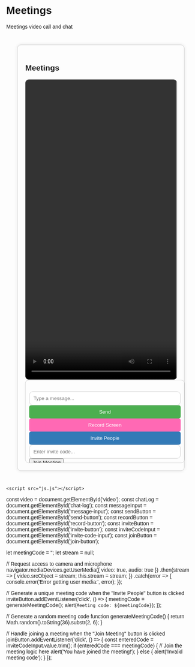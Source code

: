 # Meetings
Meetings video call and chat















<!DOCTYPE html>
<html lang="en">
<head>
    <meta charset="UTF-8">
    <meta name="viewport" content="width=device-width, initial-scale=1.0">
    <title>Meetings</title>
    <style>
        body {
            font-family: Arial, sans-serif;
        }
        #meeting-container {
            width: 80%;
            margin: 40px auto;
            padding: 20px;
            border: 1px solid #ccc;
            border-radius: 10px;
            box-shadow: 0 0 10px rgba(0, 0, 0, 0.1);
        }
        #video-container {
            width: 100%;
            height: 800px;
            border: 1px solid #ccc;
            border-radius: 10px;
            overflow: hidden;
        }
        #video {
            width: 100%;
            height: 100%;
            object-fit: cover;
        }
        #chat-container {
            width: 100%;
            height: 200px;
            padding: 10px;
            border: 1px solid #ccc;
            border-radius: 10px;
            overflow-y: auto;
        }
        #chat-log {
            padding: 10px;
        }
        #message-input {
            width: 100%;
            padding: 10px;
            border: 1px solid #ccc;
            border-radius: 10px;
        }
        #send-button {
            width: 100%;
            padding: 10px;
            background-color: #4CAF50;
            color: #fff;
            border: none;
            border-radius: 5px;
            cursor: pointer;
        }
        #record-button {
            width: 100%;
            padding: 10px;
            background-color: #FF69B4;
            color: #fff;
            border: none;
            border-radius: 5px;
            cursor: pointer;
        }
        #invite-button {
            width: 100%;
            padding: 10px;
            background-color: #337AB7;
            color: #fff;
            border: none;
            border-radius: 5px;
            cursor: pointer;
        }
        #invite-code-input {
            width: 100%;
            padding: 10px;
            border: 1px solid #ccc;
            border-radius: 10px;
        }
    </style>
</head>
<body>
    <div id="meeting-container">
        <h2>Meetings</h2>
        <div id="video-container">
            <video id="video" autoplay playsinline></video>
        </div>
        <div id="chat-container">
            <div id="chat-log"></div>
            <input id="message-input" type="text" placeholder="Type a message...">
            <button id="send-button">Send</button>
            <button id="record-button">Record Screen</button>
            <button id="invite-button">Invite People</button>
            <input id="invite-code-input" type="text" placeholder="Enter invite code...">
            <button id="join-button">Join Meeting</button>
        </div>
    </div>

    <script src="js.js"></script>
</body>
</html>


























const video = document.getElementById('video');
const chatLog = document.getElementById('chat-log');
const messageInput = document.getElementById('message-input');
const sendButton = document.getElementById('send-button');
const recordButton = document.getElementById('record-button');
const inviteButton = document.getElementById('invite-button');
const inviteCodeInput = document.getElementById('invite-code-input');
const joinButton = document.getElementById('join-button');

let meetingCode = '';
let stream = null;

// Request access to camera and microphone
navigator.mediaDevices.getUserMedia({ video: true, audio: true })
    .then(stream => {
        video.srcObject = stream;
        this.stream = stream;
    })
    .catch(error => {
        console.error('Error getting user media:', error);
    });

// Generate a unique meeting code when the "Invite People" button is clicked
inviteButton.addEventListener('click', () => {
    meetingCode = generateMeetingCode();
    alert(`Meeting code: ${meetingCode}`);
});

// Generate a random meeting code
function generateMeetingCode() {
    return Math.random().toString(36).substr(2, 6);
}

// Handle joining a meeting when the "Join Meeting" button is clicked
joinButton.addEventListener('click', () => {
    const enteredCode = inviteCodeInput.value.trim();
    if (enteredCode === meetingCode) {
        // Join the meeting logic here
        alert('You have joined the meeting!');
    } else {
        alert('Invalid meeting code');
    }
});


























